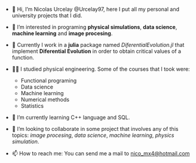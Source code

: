 - 👋 Hi, I’m Nicolas Urcelay @Urcelay97, here I put all my personal and university projects that I did. 

- 👀 I’m interested in programing **physical simulations**, **data science**, **machine learning** and **image procesing**.
- 🏁 Currently I work in a **julia** package named *DiferentialEvolution.jl* that implement **Diferential Evolution** in order to obtain critical values of a function.
- 🧑‍🎓 I studied physical engineering. Some of the courses that I took were:
  - Functional programing 
  - Data science
  - Machine learning
  - Numerical methods
  - Statistics
- 🌱 I’m currently learning C++ language and SQL.
- 💞️ I’m looking to collaborate in some project that involves any of this topics: *image procesing*, *data science*, *machine learning*, *physics simulation*.
- 📫 How to reach me: You can send me a mail to nico_mx4@hotmail.com

<!---
Urcelay97/Urcelay97 is a ✨ special ✨ repository because its `README.md` (this file) appears on your GitHub profile.
You can click the Preview link to take a look at your changes.
--->

